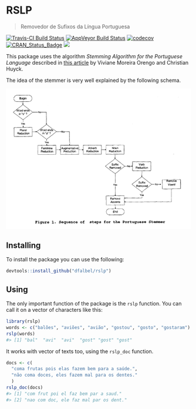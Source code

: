 
<!-- README.md is generated from README.Rmd. Please edit that file -->
RSLP
====

> Removedor de Sufixos da Língua Portuguesa

[![Travis-CI Build Status](https://travis-ci.org/dfalbel/rslp.svg?branch=master)](https://travis-ci.org/dfalbel/rslp) [![AppVeyor Build Status](https://ci.appveyor.com/api/projects/status/github/dfalbel/rslp?branch=master&svg=true)](https://ci.appveyor.com/project/dfalbel/rslp) [![codecov](https://codecov.io/gh/dfalbel/rslp/branch/master/graph/badge.svg)](https://codecov.io/gh/dfalbel/rslp) [![CRAN\_Status\_Badge](http://www.r-pkg.org/badges/version/rslp)](https://cran.r-project.org/package=rslp) [![](http://cranlogs.r-pkg.org/badges/rslp)](http://cran.rstudio.com/web/packages/rslp/index.html)

This package uses the algorithm *Stemming Algorithm for the Portuguese Language* described in [this article](http://doi.ieeecomputersociety.org/10.1109/SPIRE.2001.10024) by Viviane Moreira Orengo and Christian Huyck.

The idea of the stemmer is very well explained by the following schema.

![Schema](README-schema.PNG)

Installing
----------

To install the package you can use the following:

``` r
devtools::install_github("dfalbel/rslp")
```

Using
-----

The only important function of the package is the `rslp` function. You can call it on a vector of characters like this:

``` r
library(rslp)
words <- c("balões", "aviões", "avião", "gostou", "gosto", "gostaram")
rslp(words)
#> [1] "bal"  "avi"  "avi"  "gost" "gost" "gost"
```

It works with vector of texts too, using the `rslp_doc` function.

``` r
docs <- c(
  "coma frutas pois elas fazem bem para a saúde.",
  "não coma doces, eles fazem mal para os dentes."
  )
rslp_doc(docs)
#> [1] "com frut poi el faz bem par a saud."  
#> [2] "nao com doc, ele faz mal par os dent."
```
